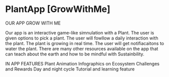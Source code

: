 # PlantApp [GrowWithMe]
OUR APP GROW WITH ME

Our app is an interactive game-like simnulation with a Plant. The user is given options to pick a plant. The user will fowllow a daily interaction with the plant. The plant is growing in real time. The user will get notifiacaitons to water the plant. There are many other resources available on the app that can teach about the earth and how to be mindful with Sustainbility. 

IN APP FEATURES
  Plant Animation
  Infographics on Ecosystem
  Challenges and Rewards
  Day and night cycle 
  Tutorial and learning feature
  
